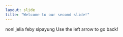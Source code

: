 ```yaml
---
layout: slide
title: "Welcome to our second slide!"
---
```

noni jelia feby sipayung
Use the left arrow to go back!
